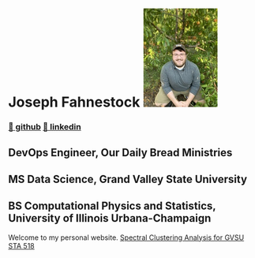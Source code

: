 # Joseph Fahnestock ![me](me_small.jpg)
### [🤖 github](https://www.github.com/jfahne) [📑 linkedin](https://www.linkedin.com/in/joseph-fahnestock-712999141)
## DevOps Engineer, Our Daily Bread Ministries
## MS Data Science, Grand Valley State University 
## BS Computational Physics and Statistics, University of Illinois Urbana-Champaign

Welcome to my personal website.
[Spectral Clustering Analysis for GVSU STA 518](sta518final)
